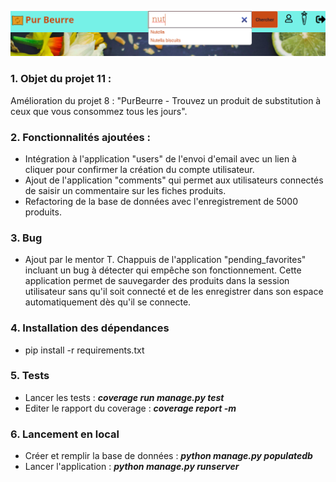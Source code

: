![navbar_purbeurre](products/static/products/img/HomePurBeurreReadme.png)

### 1. Objet du projet 11 :

Amélioration du projet 8 : "PurBeurre - Trouvez un produit de substitution à ceux que vous consommez tous les jours".

### 2. Fonctionnalités ajoutées :
- Intégration à l'application "users" de l'envoi d'email avec un lien à cliquer pour confirmer la création du compte utilisateur.
- Ajout de l'application "comments" qui permet aux utilisateurs connectés de saisir un commentaire sur les fiches produits.
- Refactoring de la base de données avec l'enregistrement de 5000 produits.

### 3. Bug
- Ajout par le mentor T. Chappuis de l'application "pending_favorites" incluant un bug à détecter qui empêche son fonctionnement. Cette application permet de sauvegarder des produits dans la session utilisateur sans qu'il soit connecté et de les enregistrer dans son espace automatiquement dès qu'il se connecte.

### 4. Installation des dépendances
- pip install -r requirements.txt

### 5. Tests
- Lancer les tests : **_coverage run manage.py test_**
- Editer le rapport du coverage : **_coverage report -m_**

### 6. Lancement en local
- Créer et remplir la base de données : **_python manage.py populatedb_**
- Lancer l'application : **_python manage.py runserver_**

